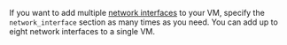 If you want to add multiple [network interfaces](../../compute/concepts/network.md) to your VM, specify the `network_interface` section as many times as you need. You can add up to eight network interfaces to a single VM.